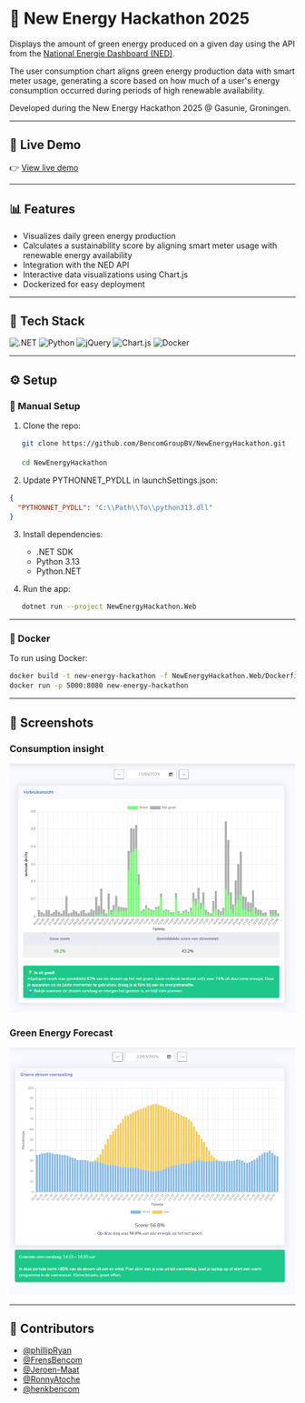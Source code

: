 ﻿# 🌱 New Energy Hackathon 2025

Displays the amount of green energy produced on a given day using the API from the [National Energie Dashboard (NED)](https://ned-edb.atlassian.net/wiki/spaces/PAD/overview?homepageId=21004303).

The user consumption chart aligns green energy production data with smart meter usage, generating a score based on how much of a user's energy consumption occurred during periods of high renewable availability.

Developed during the New Energy Hackathon 2025 @ Gasunie, Groningen.

---

## 🚀 Live Demo

👉 [View live demo](https://new-energy-web-ca.delightfulwater-1c9907f8.westeurope.azurecontainerapps.io)


---

## 📊 Features

- Visualizes daily green energy production
- Calculates a sustainability score by aligning smart meter usage with renewable energy availability
- Integration with the NED API
- Interactive data visualizations using Chart.js
- Dockerized for easy deployment

---


## 🧰 Tech Stack

![.NET](https://img.shields.io/badge/.NET-512BD4?style=for-the-badge&logo=dotnet&logoColor=white)
![Python](https://img.shields.io/badge/Python-3776AB?style=for-the-badge&logo=python&logoColor=white)
![jQuery](https://img.shields.io/badge/jQuery-0769AD?style=for-the-badge&logo=jquery&logoColor=white)
![Chart.js](https://img.shields.io/badge/Chart.js-FF6384?style=for-the-badge&logo=chartdotjs&logoColor=white)
![Docker](https://img.shields.io/badge/Docker-2496ED?style=for-the-badge&logo=docker&logoColor=white)

---

## ⚙️ Setup

### 🔧 Manual Setup

1. Clone the repo:

```bash
   git clone https://github.com/BencomGroupBV/NewEnergyHackathon.git

   cd NewEnergyHackathon
```

2. Update PYTHONNET_PYDLL in launchSettings.json:

```json
{
  "PYTHONNET_PYDLL": "C:\\Path\\To\\python313.dll"
}
```

3. Install dependencies:
   - .NET SDK
   - Python 3.13
   - Python.NET

4. Run the app:

```bash
   dotnet run --project NewEnergyHackathon.Web
```
---

### 🐳 Docker

To run using Docker:
```bash
docker build -t new-energy-hackathon -f NewEnergyHackathon.Web/Dockerfile .
docker run -p 5000:8080 new-energy-hackathon
```
---

## 📸 Screenshots

### Consumption insight

![Verbruiksinzicht](NewEnergyHackathon.Web/wwwroot/img/verbruiksinzicht.png)

### Green Energy Forecast

![Groene Stroom Voorspelling](NewEnergyHackathon.Web/wwwroot/img/groene-stroom-voorspelling.png)

---

## 👥 Contributors

- [@phillipRyan](https://github.com/phillipRyan)
- [@FrensBencom](https://github.com/FrensBencom)
- [@Jeroen-Maat](https://github.com/Jeroen-Maat)
- [@RonnyAtoche](https://github.com/RonnyAtoche)
- [@henkbencom](https://github.com/henkbencom)